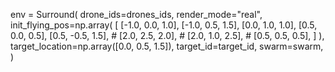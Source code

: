 env = Surround(
            drone_ids=drones_ids,
            render_mode="real",
            init_flying_pos=np.array(
                [
                    [-1.0, 0.0, 1.0],
                    [-1.0, 0.5, 1.5],
                    [0.0, 1.0, 1.0],
                    [0.5, 0.0, 0.5],
                    [0.5, -0.5, 1.5],
                    # [2.0, 2.5, 2.0],
                    # [2.0, 1.0, 2.5],
                    # [0.5, 0.5, 0.5],
                ]
            ),
            target_location=np.array([0.0, 0.5, 1.5]),
            target_id=target_id,
            swarm=swarm,
        )
